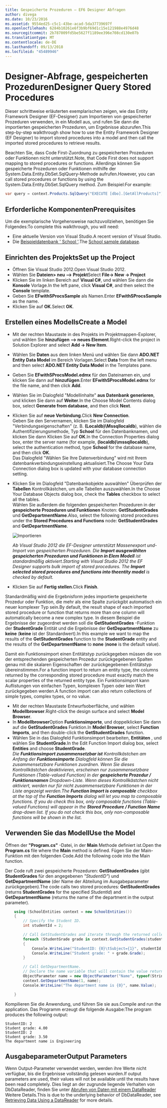```yaml
---
title: Gespeicherte Prozeduren – EF6 Designer Abfragen
author: divega
ms.date: 10/23/2016
ms.assetid: 9554ed25-c5c1-43be-acad-5da37739697f
ms.openlocfilehash: 6284b10261e6f3b9bf69d1c15e121988e4976d48
ms.sourcegitcommit: 2b787009fd5be5627f1189ee396e708cd130e07b
ms.translationtype: MT
ms.contentlocale: de-DE
ms.lasthandoff: 09/13/2018
ms.locfileid: "45489946"
---
```

# <a name="designer-query-stored-procedures"></a><span data-ttu-id="b0b0e-102">Designer-Abfrage, gespeicherten Prozeduren</span><span class="sxs-lookup"><span data-stu-id="b0b0e-102">Designer Query Stored Procedures</span></span>
<span data-ttu-id="b0b0e-103">Dieser schrittweise erläuterten exemplarischen zeigen, wie das Entity Framework Designer (EF-Designer) zum Importieren von gespeicherter Prozeduren verwenden, in ein Modell aus, und rufen Sie dann die importierten gespeicherten Prozeduren, um Ergebnisse abzurufen.</span><span class="sxs-lookup"><span data-stu-id="b0b0e-103">This step-by-step walkthrough show how to use the Entity Framework Designer (EF Designer) to import stored procedures into a model and then call the imported stored procedures to retrieve results.</span></span> 

<span data-ttu-id="b0b0e-104">Beachten Sie, dass Code First-Zuordnung zu gespeicherten Prozeduren oder Funktionen nicht unterstützt.</span><span class="sxs-lookup"><span data-stu-id="b0b0e-104">Note, that Code First does not support mapping to stored procedures or functions.</span></span> <span data-ttu-id="b0b0e-105">Allerdings können Sie gespeicherte Prozeduren oder Funktionen mithilfe der System.Data.Entity.DbSet.SqlQuery-Methode aufrufen.</span><span class="sxs-lookup"><span data-stu-id="b0b0e-105">However, you can call stored procedures or functions by using the System.Data.Entity.DbSet.SqlQuery method.</span></span> <span data-ttu-id="b0b0e-106">Zum Beispiel:</span><span class="sxs-lookup"><span data-stu-id="b0b0e-106">For example:</span></span>
``` csharp
var query = context.Products.SqlQuery("EXECUTE [dbo].[GetAllProducts]")`;
```

## <a name="prerequisites"></a><span data-ttu-id="b0b0e-107">Erforderliche Komponenten</span><span class="sxs-lookup"><span data-stu-id="b0b0e-107">Prerequisites</span></span>

<span data-ttu-id="b0b0e-108">Um die exemplarische Vorgehensweise nachzuvollziehen, benötigen Sie Folgendes:</span><span class="sxs-lookup"><span data-stu-id="b0b0e-108">To complete this walkthrough, you will need:</span></span>

- <span data-ttu-id="b0b0e-109">Eine aktuelle Version von Visual Studio.</span><span class="sxs-lookup"><span data-stu-id="b0b0e-109">A recent version of Visual Studio.</span></span>
- <span data-ttu-id="b0b0e-110">Die [Beispieldatenbank ' School '](~/ef6/resources/school-database.md).</span><span class="sxs-lookup"><span data-stu-id="b0b0e-110">The [School sample database](~/ef6/resources/school-database.md).</span></span>

## <a name="set-up-the-project"></a><span data-ttu-id="b0b0e-111">Einrichten des Projekts</span><span class="sxs-lookup"><span data-stu-id="b0b0e-111">Set up the Project</span></span>

-   <span data-ttu-id="b0b0e-112">Öffnen Sie Visual Studio 2012.</span><span class="sxs-lookup"><span data-stu-id="b0b0e-112">Open Visual Studio 2012.</span></span>
-   <span data-ttu-id="b0b0e-113">Wählen Sie **Dateien&gt; neu –&gt; Projekt**</span><span class="sxs-lookup"><span data-stu-id="b0b0e-113">Select **File-&gt; New -&gt; Project**</span></span>
-   <span data-ttu-id="b0b0e-114">Klicken Sie im linken Bereich auf **Visual C\#**, und wählen Sie dann die **Konsole** Vorlage.</span><span class="sxs-lookup"><span data-stu-id="b0b0e-114">In the left pane, click **Visual C\#**, and then select the **Console** template.</span></span>
-   <span data-ttu-id="b0b0e-115">Geben Sie **EFwithSProcsSample** als Namen.</span><span class="sxs-lookup"><span data-stu-id="b0b0e-115">Enter **EFwithSProcsSample** as the name.</span></span>
-   <span data-ttu-id="b0b0e-116">Klicken Sie auf **OK**.</span><span class="sxs-lookup"><span data-stu-id="b0b0e-116">Select **OK**.</span></span>

## <a name="create-a-model"></a><span data-ttu-id="b0b0e-117">Erstellen eines Modells</span><span class="sxs-lookup"><span data-stu-id="b0b0e-117">Create a Model</span></span>

-   <span data-ttu-id="b0b0e-118">Mit der rechten Maustaste in des Projekts im Projektmappen-Explorer, und wählen Sie **hinzufügen –&gt; neues Element**.</span><span class="sxs-lookup"><span data-stu-id="b0b0e-118">Right-click the project in Solution Explorer and select **Add -&gt; New Item**.</span></span>
-   <span data-ttu-id="b0b0e-119">Wählen Sie **Daten** aus dem linken Menü und wählen Sie dann **ADO.NET Entity Data Model** im Bereich Vorlagen.</span><span class="sxs-lookup"><span data-stu-id="b0b0e-119">Select **Data** from the left menu and then select **ADO.NET Entity Data Model** in the Templates pane.</span></span>
-   <span data-ttu-id="b0b0e-120">Geben Sie **EFwithSProcsModel.edmx** für den Dateinamen ein, und klicken Sie dann auf **hinzufügen**.</span><span class="sxs-lookup"><span data-stu-id="b0b0e-120">Enter **EFwithSProcsModel.edmx** for the file name, and then click **Add**.</span></span>
-   <span data-ttu-id="b0b0e-121">Wählen Sie im Dialogfeld "Modellinhalte" **aus Datenbank generieren**, und klicken Sie dann auf **Weiter**.</span><span class="sxs-lookup"><span data-stu-id="b0b0e-121">In the Choose Model Contents dialog box, select **Generate from database**, and then click **Next**.</span></span>
-   <span data-ttu-id="b0b0e-122">Klicken Sie auf **neue Verbindung**.</span><span class="sxs-lookup"><span data-stu-id="b0b0e-122">Click **New Connection**.</span></span>  
    <span data-ttu-id="b0b0e-123">Geben Sie den Servernamen, klicken Sie im Dialogfeld "Verbindungseigenschaften" (z. B. **(Localdb)\\Mssqllocaldb**), wählen die Authentifizierungsmethode, Typ **School** für den Datenbanknamen, und klicken Sie dann Klicken Sie auf **OK**.</span><span class="sxs-lookup"><span data-stu-id="b0b0e-123">In the Connection Properties dialog box, enter the server name (for example, **(localdb)\\mssqllocaldb**), select the authentication method, type **School** for the database name, and then click **OK**.</span></span>  
    <span data-ttu-id="b0b0e-124">Das Dialogfeld "Wählen Sie Ihre Datenverbindung" wird mit Ihrem datenbankverbindungseinstellung aktualisiert.</span><span class="sxs-lookup"><span data-stu-id="b0b0e-124">The Choose Your Data Connection dialog box is updated with your database connection setting.</span></span>
-   <span data-ttu-id="b0b0e-125">Klicken Sie im Dialogfeld "Datenbankobjekte auswählen" Überprüfen der **Tabellen** Kontrollkästchen, um alle Tabellen auszuwählen.</span><span class="sxs-lookup"><span data-stu-id="b0b0e-125">In the Choose Your Database Objects dialog box, check the **Tables** checkbox to select all the tables.</span></span>  
    <span data-ttu-id="b0b0e-126">Wählen Sie außerdem die folgenden gespeicherten Prozeduren in der **gespeicherte Prozeduren und Funktionen** Knoten: **GetStudentGrades** und **GetDepartmentName**.</span><span class="sxs-lookup"><span data-stu-id="b0b0e-126">Also, select the following stored procedures under the **Stored Procedures and Functions** node: **GetStudentGrades** and **GetDepartmentName**.</span></span> 

    ![Importieren](~/ef6/media/import.jpg)

    <span data-ttu-id="b0b0e-128">*Ab Visual Studio 2012 die EF-Designer unterstützt Massenexport und-Import von gespeicherten Prozeduren. Die **Import ausgewählten gespeicherten Prozeduren und Funktionen in Elem Modell** ist standardmäßig aktiviert.*</span><span class="sxs-lookup"><span data-stu-id="b0b0e-128">*Starting with Visual Studio 2012 the EF Designer supports bulk import of stored procedures. The **Import selected stored procedures and functions into theentity model** is checked by default.*</span></span>
-   <span data-ttu-id="b0b0e-129">Klicken Sie auf **Fertig stellen**.</span><span class="sxs-lookup"><span data-stu-id="b0b0e-129">Click **Finish**.</span></span>

<span data-ttu-id="b0b0e-130">Standardmäßig wird die Ergebnisform jedes importierte gespeicherte Prozedur oder Funktion, die mehr als eine Spalte zurückgibt automatisch ein neuer komplexer Typ sein.</span><span class="sxs-lookup"><span data-stu-id="b0b0e-130">By default, the result shape of each imported stored procedure or function that returns more than one column will automatically become a new complex type.</span></span> <span data-ttu-id="b0b0e-131">In diesem Beispiel die Ergebnisse der zugeordnet werden soll die **GetStudentGrades** -Funktion der **StudentGrade** Entität und die Ergebnisse der **GetDepartmentName** zu **keine** (**keine** ist der Standardwert).</span><span class="sxs-lookup"><span data-stu-id="b0b0e-131">In this example we want to map the results of the **GetStudentGrades** function to the **StudentGrade** entity and the results of the **GetDepartmentName** to **none** (**none** is the default value).</span></span>

<span data-ttu-id="b0b0e-132">Damit ein Funktionsimport einen Entitätstyp zurückgegeben müssen die von der entsprechenden gespeicherten Prozedur zurückgegebenen Spalten genau mit die skalaren Eigenschaften der zurückgegebenen Entitätstyp übereinstimmen.</span><span class="sxs-lookup"><span data-stu-id="b0b0e-132">For a function import to return an entity type, the columns returned by the corresponding stored procedure must exactly match the scalar properties of the returned entity type.</span></span> <span data-ttu-id="b0b0e-133">Ein Funktionsimport kann Auflistungen von einfachen Typen, komplexen Typen oder kein Wert zurückgegeben werden.</span><span class="sxs-lookup"><span data-stu-id="b0b0e-133">A function import can also return collections of simple types, complex types, or no value.</span></span>

-   <span data-ttu-id="b0b0e-134">Mit der rechten Maustaste Entwurfsoberfläche, und wählen **Modellbrowser**.</span><span class="sxs-lookup"><span data-stu-id="b0b0e-134">Right-click the design surface and select **Model Browser**.</span></span>
-   <span data-ttu-id="b0b0e-135">In **Modellbrowser**Option **Funktionsimporte**, und doppelklicken Sie dann auf die **GetStudentGrades** Funktion.</span><span class="sxs-lookup"><span data-stu-id="b0b0e-135">In **Model Browser**, select **Function Imports**, and then double-click the **GetStudentGrades** function.</span></span>
-   <span data-ttu-id="b0b0e-136">Wählen Sie in das Dialogfeld Funktionsimport bearbeiten, **Entitäten** , und wählen Sie **StudentGrade**.</span><span class="sxs-lookup"><span data-stu-id="b0b0e-136">In the Edit Function Import dialog box, select **Entities** and choose **StudentGrade**.</span></span>  
    <span data-ttu-id="b0b0e-137">*Die **Funktionsimport zusammensetzbar ist** Kontrollkästchen am Anfang der **Funktionsimporte** Dialogfeld können Sie die zusammensetzbare Funktionen zuordnen. Wenn Sie dieses Kontrollkästchen deaktivieren, erscheinen nur zusammensetzbare Funktionen (Table-valued Function) in der **gespeicherte Prozedur / Funktionsnamen** Dropdown-Liste. Wenn dieses Kontrollkästchen nicht aktiviert, werden nur für nicht zusammensetzbare Funktionen in der Liste angezeigt werden.*</span><span class="sxs-lookup"><span data-stu-id="b0b0e-137">*The **Function Import is composable** checkbox at the top of the **Function Imports** dialog will let you map to composable functions. If you do check this box, only composable functions (Table-valued Functions) will appear in the **Stored Procedure / Function Name** drop-down list. If you do not check this box, only non-composable functions will be shown in the list.*</span></span>

## <a name="use-the-model"></a><span data-ttu-id="b0b0e-138">Verwenden Sie das Modell</span><span class="sxs-lookup"><span data-stu-id="b0b0e-138">Use the Model</span></span>

<span data-ttu-id="b0b0e-139">Öffnen der **"Program.cs"** -Datei, in der **Main** Methode definiert ist.</span><span class="sxs-lookup"><span data-stu-id="b0b0e-139">Open the **Program.cs** file where the **Main** method is defined.</span></span> <span data-ttu-id="b0b0e-140">Fügen Sie der Main-Funktion mit den folgenden Code.</span><span class="sxs-lookup"><span data-stu-id="b0b0e-140">Add the following code into the Main function.</span></span>

<span data-ttu-id="b0b0e-141">Der Code ruft zwei gespeicherte Prozeduren: **GetStudentGrades** (gibt **StudentGrades** für den angegebenen *"StudentID"*) und **GetDepartmentName** (der Name der Abteilung im Ausgabeparameter zurückgegeben).</span><span class="sxs-lookup"><span data-stu-id="b0b0e-141">The code calls two stored procedures: **GetStudentGrades** (returns **StudentGrades** for the specified *StudentId*) and **GetDepartmentName** (returns the name of the department in the output parameter).</span></span>  

``` csharp
    using (SchoolEntities context = new SchoolEntities())
    {
        // Specify the Student ID.
        int studentId = 2;

        // Call GetStudentGrades and iterate through the returned collection.
        foreach (StudentGrade grade in context.GetStudentGrades(studentId))
        {
            Console.WriteLine("StudentID: {0}\tSubject={1}", studentId, grade.Subject);
            Console.WriteLine("Student grade: " + grade.Grade);
        }

        // Call GetDepartmentName.
        // Declare the name variable that will contain the value returned by the output parameter.
        ObjectParameter name = new ObjectParameter("Name", typeof(String));
        context.GetDepartmentName(1, name);
        Console.WriteLine("The department name is {0}", name.Value);

    }
```

<span data-ttu-id="b0b0e-142">Kompilieren Sie die Anwendung, und führen Sie sie aus.</span><span class="sxs-lookup"><span data-stu-id="b0b0e-142">Compile and run the application.</span></span> <span data-ttu-id="b0b0e-143">Das Programm erzeugt die folgende Ausgabe:</span><span class="sxs-lookup"><span data-stu-id="b0b0e-143">The program produces the following output:</span></span>

```
StudentID: 2
Student grade: 4.00
StudentID: 2
Student grade: 3.50
The department name is Engineering
```

<a name="output-parameters"></a><span data-ttu-id="b0b0e-144">Ausgabeparameter</span><span class="sxs-lookup"><span data-stu-id="b0b0e-144">Output Parameters</span></span>
-----------------

<span data-ttu-id="b0b0e-145">Wenn Output-Parameter verwendet werden, werden ihre Werte nicht verfügbar, bis die Ergebnisse vollständig gelesen wurden.</span><span class="sxs-lookup"><span data-stu-id="b0b0e-145">If output parameters are used, their values will not be available until the results have been read completely.</span></span> <span data-ttu-id="b0b0e-146">Dies liegt an der zugrunde liegende Verhalten von DbDataReader, finden Sie unter [Abrufen von Daten mit einem DataReader](http://go.microsoft.com/fwlink/?LinkID=398589) Weitere Details.</span><span class="sxs-lookup"><span data-stu-id="b0b0e-146">This is due to the underlying behavior of DbDataReader, see [Retrieving Data Using a DataReader](http://go.microsoft.com/fwlink/?LinkID=398589) for more details.</span></span>
